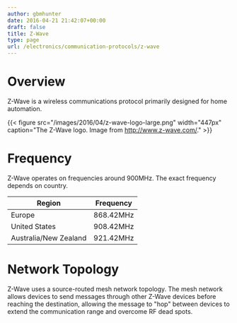 ```yaml
---
author: gbmhunter
date: 2016-04-21 21:42:07+00:00
draft: false
title: Z-Wave
type: page
url: /electronics/communication-protocols/z-wave
---
```


# Overview

Z-Wave is a wireless communications protocol primarily designed for home automation.

{{< figure src="/images/2016/04/z-wave-logo-large.png" width="447px" caption="The Z-Wave logo. Image from http://www.z-wave.com/."  >}}

# Frequency

Z-Wave operates on frequencies around 900MHz. The exact frequency depends on country.

<table>
    <thead>
        <tr>
            <th>Region</th>
            <th>Frequency</th>
        </tr>
    </thead>
<tbody >
<tr >
<td >Europe
</td>
<td >868.42MHz
</td></tr><tr >
<td >United States
</td>
<td >908.42MHz
</td></tr><tr >
<td >Australia/New Zealand
</td>
<td >921.42MHz
</td></tr></tbody></table>

# Network Topology

Z-Wave uses a source-routed mesh network topology. The mesh network allows devices to send messages through other Z-Wave devices before reaching the destination, allowing the message to "hop" between devices to extend the communication range and overcome RF dead spots.
